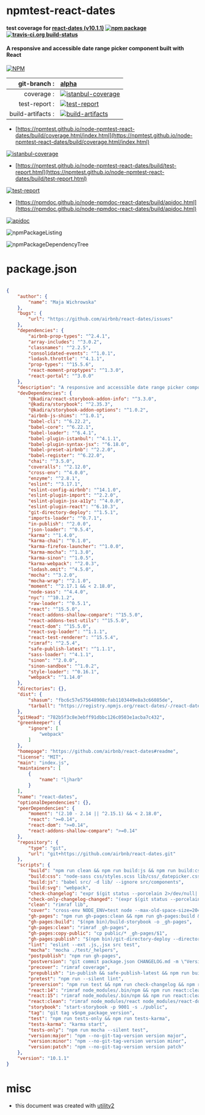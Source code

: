 # npmtest-react-dates

#### test coverage for  [react-dates (v10.1.1)](https://github.com/airbnb/react-dates#readme)  [![npm package](https://img.shields.io/npm/v/npmtest-react-dates.svg?style=flat-square)](https://www.npmjs.org/package/npmtest-react-dates) [![travis-ci.org build-status](https://api.travis-ci.org/npmtest/node-npmtest-react-dates.svg)](https://travis-ci.org/npmtest/node-npmtest-react-dates)

#### A responsive and accessible date range picker component built with React

[![NPM](https://nodei.co/npm/react-dates.png?downloads=true&downloadRank=true&stars=true)](https://www.npmjs.com/package/react-dates)

| git-branch : | [alpha](https://github.com/npmtest/node-npmtest-react-dates/tree/alpha)|
|--:|:--|
| coverage : | [![istanbul-coverage](https://npmtest.github.io/node-npmtest-react-dates/build/coverage.badge.svg)](https://npmtest.github.io/node-npmtest-react-dates/build/coverage.html/index.html)|
| test-report : | [![test-report](https://npmtest.github.io/node-npmtest-react-dates/build/test-report.badge.svg)](https://npmtest.github.io/node-npmtest-react-dates/build/test-report.html)|
| build-artifacts : | [![build-artifacts](https://npmtest.github.io/node-npmtest-react-dates/glyphicons_144_folder_open.png)](https://github.com/npmtest/node-npmtest-react-dates/tree/gh-pages/build)|

- [https://npmtest.github.io/node-npmtest-react-dates/build/coverage.html/index.html](https://npmtest.github.io/node-npmtest-react-dates/build/coverage.html/index.html)

[![istanbul-coverage](https://npmtest.github.io/node-npmtest-react-dates/build/screenCapture.buildCi.browser.%252Ftmp%252Fbuild%252Fcoverage.lib.html.png)](https://npmtest.github.io/node-npmtest-react-dates/build/coverage.html/index.html)

- [https://npmtest.github.io/node-npmtest-react-dates/build/test-report.html](https://npmtest.github.io/node-npmtest-react-dates/build/test-report.html)

[![test-report](https://npmtest.github.io/node-npmtest-react-dates/build/screenCapture.buildCi.browser.%252Ftmp%252Fbuild%252Ftest-report.html.png)](https://npmtest.github.io/node-npmtest-react-dates/build/test-report.html)

- [https://npmdoc.github.io/node-npmdoc-react-dates/build/apidoc.html](https://npmdoc.github.io/node-npmdoc-react-dates/build/apidoc.html)

[![apidoc](https://npmdoc.github.io/node-npmdoc-react-dates/build/screenCapture.buildCi.browser.%252Ftmp%252Fbuild%252Fapidoc.html.png)](https://npmdoc.github.io/node-npmdoc-react-dates/build/apidoc.html)

![npmPackageListing](https://npmtest.github.io/node-npmtest-react-dates/build/screenCapture.npmPackageListing.svg)

![npmPackageDependencyTree](https://npmtest.github.io/node-npmtest-react-dates/build/screenCapture.npmPackageDependencyTree.svg)



# package.json

```json

{
    "author": {
        "name": "Maja Wichrowska"
    },
    "bugs": {
        "url": "https://github.com/airbnb/react-dates/issues"
    },
    "dependencies": {
        "airbnb-prop-types": "^2.4.1",
        "array-includes": "^3.0.2",
        "classnames": "^2.2.5",
        "consolidated-events": "^1.0.1",
        "lodash.throttle": "^4.1.1",
        "prop-types": "^15.5.6",
        "react-moment-proptypes": "^1.3.0",
        "react-portal": "^3.0.0"
    },
    "description": "A responsive and accessible date range picker component built with React",
    "devDependencies": {
        "@kadira/react-storybook-addon-info": "^3.3.0",
        "@kadira/storybook": "^2.35.3",
        "@kadira/storybook-addon-options": "^1.0.2",
        "airbnb-js-shims": "^1.0.1",
        "babel-cli": "^6.22.2",
        "babel-core": "^6.22.1",
        "babel-loader": "^6.4.1",
        "babel-plugin-istanbul": "^4.1.1",
        "babel-plugin-syntax-jsx": "^6.18.0",
        "babel-preset-airbnb": "^2.2.0",
        "babel-register": "^6.22.0",
        "chai": "^3.5.0",
        "coveralls": "^2.12.0",
        "cross-env": "^4.0.0",
        "enzyme": "^2.8.1",
        "eslint": "^3.17.1",
        "eslint-config-airbnb": "^14.1.0",
        "eslint-plugin-import": "^2.2.0",
        "eslint-plugin-jsx-a11y": "^4.0.0",
        "eslint-plugin-react": "^6.10.3",
        "git-directory-deploy": "^1.5.1",
        "imports-loader": "^0.7.1",
        "in-publish": "^2.0.0",
        "json-loader": "^0.5.4",
        "karma": "^1.4.0",
        "karma-chai": "^0.1.0",
        "karma-firefox-launcher": "^1.0.0",
        "karma-mocha": "^1.3.0",
        "karma-sinon": "^1.0.5",
        "karma-webpack": "^2.0.3",
        "lodash.omit": "^4.5.0",
        "mocha": "^3.2.0",
        "mocha-wrap": "^2.1.0",
        "moment": "^2.17.1 && < 2.18.0",
        "node-sass": "^4.4.0",
        "nyc": "^10.1.2",
        "raw-loader": "^0.5.1",
        "react": "^15.5.0",
        "react-addons-shallow-compare": "^15.5.0",
        "react-addons-test-utils": "^15.5.0",
        "react-dom": "^15.5.0",
        "react-svg-loader": "^1.1.1",
        "react-test-renderer": "^15.5.4",
        "rimraf": "^2.5.4",
        "safe-publish-latest": "^1.1.1",
        "sass-loader": "^4.1.1",
        "sinon": "^2.0.0",
        "sinon-sandbox": "^1.0.2",
        "style-loader": "^0.16.1",
        "webpack": "^1.14.0"
    },
    "directories": {},
    "dist": {
        "shasum": "fbc6c57e575648908cfab1103449e8a3c66085de",
        "tarball": "https://registry.npmjs.org/react-dates/-/react-dates-10.1.1.tgz"
    },
    "gitHead": "782b5f3c8e3ebff91dbbc126c0503e1acba7c432",
    "greenkeeper": {
        "ignore": [
            "webpack"
        ]
    },
    "homepage": "https://github.com/airbnb/react-dates#readme",
    "license": "MIT",
    "main": "index.js",
    "maintainers": [
        {
            "name": "ljharb"
        }
    ],
    "name": "react-dates",
    "optionalDependencies": {},
    "peerDependencies": {
        "moment": "(2.10 - 2.14 || ^2.15.1) && < 2.18.0",
        "react": ">=0.14",
        "react-dom": ">=0.14",
        "react-addons-shallow-compare": ">=0.14"
    },
    "repository": {
        "type": "git",
        "url": "git+https://github.com/airbnb/react-dates.git"
    },
    "scripts": {
        "build": "npm run clean && npm run build:js && npm run build:css && npm run build:svg",
        "build:css": "node-sass css/styles.scss lib/css/_datepicker.css",
        "build:js": "babel src/ -d lib/ --ignore src/components",
        "build:svg": "webpack",
        "check-changelog": "expr $(git status --porcelain 2>/dev/null| grep \"^\\s*M.*CHANGELOG.md\" | wc -l) >/dev/null || (echo 'Please edit CHANGELOG.md' && exit 1)",
        "check-only-changelog-changed": "(expr $(git status --porcelain 2>/dev/null| grep -v \"CHANGELOG.md\" | wc -l) >/dev/null && echo 'Only CHANGELOG.md may have uncommitted changes' && exit 1) || exit 0",
        "clean": "rimraf lib",
        "cover": "cross-env NODE_ENV=test node --max-old-space-size=2048 $(which nyc) npm run mocha test",
        "gh-pages": "npm run gh-pages:clean && npm run gh-pages:build && npm run gh-pages:copy-public && npm run gh-pages:publish",
        "gh-pages:build": "$(npm bin)/build-storybook -o _gh-pages",
        "gh-pages:clean": "rimraf _gh-pages",
        "gh-pages:copy-public": "cp public/* _gh-pages/$1",
        "gh-pages:publish": "$(npm bin)/git-directory-deploy --directory _gh-pages",
        "lint": "eslint --ext .js,.jsx src test",
        "mocha": "mocha ./test/_helpers",
        "postpublish": "npm run gh-pages",
        "postversion": "git commit package.json CHANGELOG.md -m \"Version $npm_package_version\" && npm run tag && git push && git push --tags && npm publish --registry=https://registry.npmjs.org/",
        "precover": "rimraf coverage",
        "prepublish": "in-publish && safe-publish-latest && npm run build || not-in-publish",
        "pretest": "npm run --silent lint",
        "preversion": "npm run test && npm run check-changelog && npm run check-only-changelog-changed",
        "react:14": "rimraf node_modules/.bin/npm && npm run react:clean && npm i react@0.14 react-dom@0.14 react-addons-test-utils@0.14",
        "react:15": "rimraf node_modules/.bin/npm && npm run react:clean && npm i react@15 react-dom@15 react-addons-test-utils@15",
        "react:clean": "rimraf node_modules/react node_modules/react-dom node_modules/react-addons-test-utils",
        "storybook": "start-storybook -p 9001 -s ./public",
        "tag": "git tag v$npm_package_version",
        "test": "npm run tests-only && npm run tests-karma",
        "tests-karma": "karma start",
        "tests-only": "npm run mocha --silent test",
        "version:major": "npm --no-git-tag-version version major",
        "version:minor": "npm --no-git-tag-version version minor",
        "version:patch": "npm --no-git-tag-version version patch"
    },
    "version": "10.1.1"
}
```



# misc
- this document was created with [utility2](https://github.com/kaizhu256/node-utility2)
